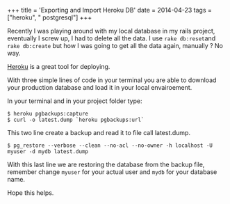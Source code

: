 +++
title = 'Exporting and Import Heroku DB'
date = 2014-04-23
tags = ["heroku", " postgresql"]
+++

Recently I was playing around with my local database in my rails project, eventually I screw up, I had to delete all the data.
I use `rake db:reset`and `rake db:create` but how I was going to get all the data again, manually ? No way.



[Heroku](https://www.heroku.com) is a great tool for deploying.

With three simple lines of code in your terminal you are able to download your production database and load it in your local envairoement.

In your terminal and in your project folder type:

```
$ heroku pgbackups:capture
$ curl -o latest.dump `heroku pgbackups:url`
```

This two line create a backup and read it to file call latest.dump.

```
$ pg_restore --verbose --clean --no-acl --no-owner -h localhost -U myuser -d mydb latest.dump
```
With this last line we are restoring the database from the backup file, remember change `myuser` for your actual user and `mydb` for your database name.

Hope this helps.

